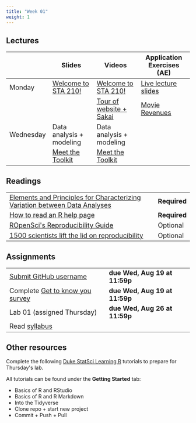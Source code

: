 ```yaml
---
title: "Week 01"
weight: 1
---
```


<style>
table {
font-size: 18px;
}

</style>

## Lectures

|           | Slides                   | Videos | Application Exercises (AE) |
|-----------|--------------------------|--------|--------|
| Monday    | [Welcome to STA 210!](https://sta210-fa20.netlify.app/slides/01-welcome.html#1) | [Welcome to STA 210!](https://warpwire.duke.edu/w/uyAEAA/) | [Live lecture slides](https://sta210-fa20.netlify.app/appex/01-intro.html)|
|  |  | [Tour of website + Sakai](https://warpwire.duke.edu/w/8R4EAA/) | [Movie Revenues](https://sta210-fa20.netlify.app/appex/01-movies.html) |
| Wednesday | Data analysis + modeling    | Data analysis + modeling     | |
|  |     [Meet the Toolkit](https://sta210-fa20.netlify.app/slides/02-meet-toolkit.html)  | [Meet the Toolkit](https://warpwire.duke.edu/w/RSwEAA/)     | |


## Readings

|            |   |
|------------|---|
| [Elements and Principles for Characterizing Variation between Data Analyses](https://arxiv.org/pdf/1903.07639.pdf)  | **Required**   |
| [How to read an R help page](https://socviz.co/appendix.html#a-little-more-about-r)  | **Required**   |
|  [ROpenSci's Reproducibility Guide](https://ropensci.github.io/reproducibility-guide/sections/introduction/)          | Optional  |
|  [1500 scientists lift the lid on reproducibility](https://www.nature.com/news/1-500-scientists-lift-the-lid-on-reproducibility-1.19970)          | Optional  |


## Assignments

|                        |   |
|------------------------|---|
| [Submit GitHub username](https://forms.gle/NQdtNt82r8p2zFwC9) | **due Wed, Aug 19 at 11:59p** |
| Complete [Get to know you survey](https://duke.qualtrics.com/jfe/form/SV_40BHXPlGnAiT01f) | **due Wed, Aug 19 at 11:59p** |
| Lab 01 (assigned Thursday)              |  **due Wed, Aug 26 at 11:59p** |
| Read [syllabus](https://sta210-fa20.netlify.app/syllabus/)              |  |

## Other resources

Complete the following [Duke StatSci Learning R](https://duke-learning-r.netlify.app/) tutorials to prepare for Thursday's lab. 

All tutorials can be found under the **Getting Started** tab: 
- Basics of R and RStudio
- Basics of R and R Markdown
- Into the Tidyverse
- Clone repo + start new project
- Commit + Push + Pull







